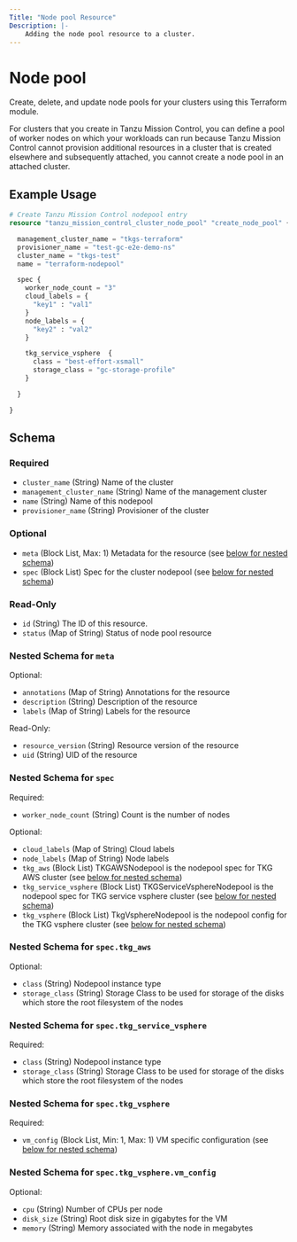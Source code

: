 ```yaml
---
Title: "Node pool Resource"
Description: |-
    Adding the node pool resource to a cluster.
---
```


# Node pool

Create, delete, and update node pools for your clusters using this Terraform module.

For clusters that you create in Tanzu Mission Control, you can define a pool of worker nodes on which your workloads can run
because Tanzu Mission Control cannot provision additional resources in a cluster that is created elsewhere and subsequently attached, you cannot create a node pool in an attached cluster.

## Example Usage

```terraform
# Create Tanzu Mission Control nodepool entry
resource "tanzu_mission_control_cluster_node_pool" "create_node_pool" {

  management_cluster_name = "tkgs-terraform"
  provisioner_name = "test-gc-e2e-demo-ns"
  cluster_name = "tkgs-test"
  name = "terraform-nodepool"

  spec {
    worker_node_count = "3"
    cloud_labels = {
      "key1" : "val1"
    }
    node_labels = {
      "key2" : "val2"
    }

    tkg_service_vsphere  {
      class = "best-effort-xsmall"
      storage_class = "gc-storage-profile"
    }

  }

}
```

<!-- schema generated by tfplugindocs -->
## Schema

### Required

- `cluster_name` (String) Name of the cluster
- `management_cluster_name` (String) Name of the management cluster
- `name` (String) Name of this nodepool
- `provisioner_name` (String) Provisioner of the cluster

### Optional

- `meta` (Block List, Max: 1) Metadata for the resource (see [below for nested schema](#nestedblock--meta))
- `spec` (Block List) Spec for the cluster nodepool (see [below for nested schema](#nestedblock--spec))

### Read-Only

- `id` (String) The ID of this resource.
- `status` (Map of String) Status of node pool resource

<a id="nestedblock--meta"></a>
### Nested Schema for `meta`

Optional:

- `annotations` (Map of String) Annotations for the resource
- `description` (String) Description of the resource
- `labels` (Map of String) Labels for the resource

Read-Only:

- `resource_version` (String) Resource version of the resource
- `uid` (String) UID of the resource


<a id="nestedblock--spec"></a>
### Nested Schema for `spec`

Required:

- `worker_node_count` (String) Count is the number of nodes

Optional:

- `cloud_labels` (Map of String) Cloud labels
- `node_labels` (Map of String) Node labels
- `tkg_aws` (Block List) TKGAWSNodepool is the nodepool spec for TKG AWS cluster (see [below for nested schema](#nestedblock--spec--tkg_aws))
- `tkg_service_vsphere` (Block List) TKGServiceVsphereNodepool is the nodepool spec for TKG service vsphere cluster (see [below for nested schema](#nestedblock--spec--tkg_service_vsphere))
- `tkg_vsphere` (Block List) TkgVsphereNodepool is the nodepool config for the TKG vsphere cluster (see [below for nested schema](#nestedblock--spec--tkg_vsphere))

<a id="nestedblock--spec--tkg_aws"></a>
### Nested Schema for `spec.tkg_aws`

Optional:

- `class` (String) Nodepool instance type
- `storage_class` (String) Storage Class to be used for storage of the disks which store the root filesystem of the nodes


<a id="nestedblock--spec--tkg_service_vsphere"></a>
### Nested Schema for `spec.tkg_service_vsphere`

Required:

- `class` (String) Nodepool instance type
- `storage_class` (String) Storage Class to be used for storage of the disks which store the root filesystem of the nodes


<a id="nestedblock--spec--tkg_vsphere"></a>
### Nested Schema for `spec.tkg_vsphere`

Required:

- `vm_config` (Block List, Min: 1, Max: 1) VM specific configuration (see [below for nested schema](#nestedblock--spec--tkg_vsphere--vm_config))

<a id="nestedblock--spec--tkg_vsphere--vm_config"></a>
### Nested Schema for `spec.tkg_vsphere.vm_config`

Optional:

- `cpu` (String) Number of CPUs per node
- `disk_size` (String) Root disk size in gigabytes for the VM
- `memory` (String) Memory associated with the node in megabytes

